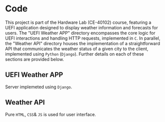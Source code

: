 
# Code

This project is part of the Hardware Lab (CE-40102) course, featuring a UEFI application designed to display weather information and forecasts for users. The "UEFI Weather APP" directory encompasses the core logic for UEFI interactions and handling HTTP requests, implemented in `C`. In parallel, the "Weather API" directory houses the implementation of a straightforward API that communicates the weather status of a given city to the client, implemented using `Python` (`Django`). Further details on each of these sections are provided below.

## UEFI Weather APP
Server implemeted using `Django`.

## Weather API
Pure `HTML`, `CSS`& `JS` is used for user interface.
